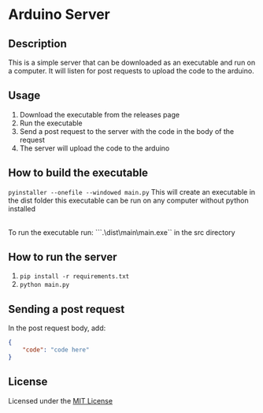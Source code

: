 # Arduino Server

## Description

This is a simple server that can be downloaded as an executable and run on a computer. It will listen for post requests to upload the code to the arduino.

## Usage

1. Download the executable from the releases page
2. Run the executable
3. Send a post request to the server with the code in the body of the request
4. The server will upload the code to the arduino

## How to build the executable

```pyinstaller --onefile --windowed main.py```
This will create an executable in the dist folder
this executable can be run on any computer without python installed

<br>
To run the executable run:
```.\dist\main\main.exe`` in the src directory

## How to run the server

1. ```pip install -r requirements.txt```
2. ```python main.py```

## Sending a post request

In the post request body, add:

```json
{
    "code": "code here"
}
```

## License

Licensed under the [MIT License](LICENSE)
